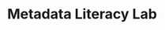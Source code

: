 ---
id: "metadata" # nochmal überlegen
method: "Vorlesung und Übung"
institution: "Staats- und Universitätsbibliothek Hamburg"
title: "Metadata Literacy Lab"
title_project:
title_short: "Metadata Literacy Lab"
period: "Apr 22 ­­- Mar 23 (12 months)"
foerderlinie: "Data Literacy im Bereich Fachübergreifende Studienangebote"
round: "1"
lecture2go:
uhh_url: "https://www.hcl.uni-hamburg.de/ddlitlab/data-literacy-lehrlabor/erste-foerderrunde/10-metadata.html"
contributors: "Nele Leiner"
mentor: "Dr. Robert Zepf"
quote: "Das Wissen um die vielfältigen Funktionsweisen und Anwendungsmöglichkeiten der Daten über Daten ist wesentliche Voraussetzung für das erfolgreiche Navigieren auf Datenströmen einer digitalisierten Wissenschaft. Das Metadata Literacy Lab hat es sich zur Aufgabe gemacht, Studierenden den Umgang mit Metadaten, also Daten über Daten, nahzubringen."
text: |
    ### Ausrichtung des Metadata Literacy Labs

    Da die Struktur der Metadaten sich nach ihrem Anwendungszweck richtet, wurde anhand praktischer Beispiele Basiswissen über verschiedene Ontologien, deren Einsatz und Wirkung vermittelt. Das fördert ein grundlegendes Verständnis über die Mechanismen des Sammelns, Verwaltens, Teilens und Bewertens von Daten. Ebenfalls in den Blick genommen werden die Werkzeuge und Bedingungen der Nachnutzung. Aus diesem Wissen heraus kann ein kritischer Blick auf Recherchepraktiken, insbesondere Datenauswahl, Präsentation und Hierarchisierung (durch beispielsweise Suchmaschinen) geworfen werden. Datenproduzierende entwickeln darüber hinaus Fertigkeiten, mit denen sie die Qualität der Metadaten ihrer Daten eigenverantwortlich optimieren können.

    Das Metadata Literacy Lab war als Veranstaltungsreihe in sieben Themenblöcke gegliedert, die mit jeweils einer Lehrveranstaltung mit Vorlesungscharakter und einer praktischen Übung eine geschlossene Lerneinheit bildeten. Die Themenblöcke wurden durch Expert:innen der Staats- und Universitätsbibliothek konzipiert. Die Übungen fokussierten sich insbesondere auf studien- und publikationsrelevanten Anwendungsszenarien von der Literaturrecherche bis hin zur Publikation in wissenschaftlichen Fachzeitschriften.

    ### Rückblick und Ergebnisse

    Mit dem Angebot bildet das Projekt eine Kompetenz‐Schnittstelle zwischen Bibliothek, Studium und aktiver Forschung an der Universität Hamburg. Dabei erfolgte ein Transfer von Fachkompetenzen zwischen Bibliothek und Akteur:innen der Universität zur Bedeutung und Verwendung von Metadaten im Studium und in der wissenschaftlichen Arbeit. Des Weiteren leistete das Metadata Literacy Lab damit einen direkten Beitrag zu Data Literacy Education. Ziel der Data Literacy ist die umfassende Befähigung zum kritischen Umgang mit Daten und digitalen Ressourcen. Dies bezieht sich wiederum sowohl auf das Sammeln, Managen, die Bewertung als auch auf die Nachnutzung von Daten. Und um diesen Umgang mit Daten zu ermöglichen, bedarf es Daten über Daten, also den Metadaten. Insbesondere durch die Übungen, in denen die Theorie aus der vorgelagerten Vorlesung von den Studierenden praktisch angewendet wurde, trugen hierzu bei.

    Inhaltlich spielte dabei die Bewertung der Qualität von Metadaten, die verschiedenen Recherchemöglichkeiten eines diversen Ressourcen‐Portfolios sowie der Einblick in den Bereich Open Science eine bedeutende Rolle, die Studierenden in ihrem wissenschaftlichen Arbeiten zu unterstützen und die potenziellen Fallstricke kritisch zu reektieren. Die Studierenden erlangten theoretische und praktische Kenntnisse zur Komplexität der Datenströme im Kontext der Informationsbeschaffung und -bewertung.

    Mittelfristiges Ziel ist es, die im Form eines Pilot‐Projektes an der SUB entwickelte Reihe anschließend nachhaltig in die institutionellen Strukturen zu integrieren. Die praktischen Erfahrungen aus dem Projekt ießen in die methodische und inhaltliche Weiterentwicklung des Formats sowie die Konzeption neuer Themenblöcke ein. Neben der inhaltlichen Weiterentwicklung wird eine bedarfsmotivierte Ausweitung des Angebots intendiert. Dabei ist im Speziellen eine Ausdierenzierung der Zielgruppen geplant, so dass noch genauer auf die teilweise unterschiedlichen Bedarfe von Studienanfänger:innen im Vergleich zu Promovierenden und Postdocs eingegangen werden kann.

    ### Tipps von Lehrenden für Lehrende

    Wo sinnvoll möglich, können Lehrende unterstützende digitale Formate verwenden, z. B. Sandboxsysteme, Hedgedoc also kollaboratives Schreibwerkzeug oder mentis für niedrigschwellige Umfragen. Außerdem ist es wichtig, dass Lehrende Erfahrungen bezüglich der digitalen Lernplattform der Universität Erfahrungen sammeln, um Studierende bestmöglich zu betreuen. Didaktisch berücksichtigt werden musste bei dem vorliegenden Konzept mit Einbezug von verschiedenen Lehrpersonen, dass durch kurze Einführungen und Zusammenfassungen der rote Faden für die Studierenden sichtbar zu machen ist.

image: "https://www.hcl.uni-hamburg.de/18800274/ali-shah-lakhani-unsplash-d77794a69503c17b093d5738bdfa6e0c9ac4614c.jpg"
image_credit: "ali shah lakhani/unsplash"
link_external:
stine: "Sommersemester 2023:  Vorlesung & Übung https://stine.uni-hamburg.de/scripts/mgrqispi.dll?APPNAME=CampusNet&PRGNAME=COURSEDETAILS&ARGUMENTS=-N291913199566076,-N000335,-N0,-N385043469925253,-N385043469944254,-N0,-N0,-N3,-AfB5ueWKtmMmqeWPB4IUhmooKOYaNmop94gW9euKE3BWpvjH9VImFWILVWqGCWjHkmDG3eURKejKyxfPtVZKvPMHYOjKlQZLqcURjfflFVfm33kZWOdFd4uLueNa6eqGFedR0eqGkVof9vqK8QzRLRULaVdPfRDDte-pwRS7wYunAQuWvQYGUHYKhfdZvOd57WSBw7d5g3z5tVWK9CYHQWjHFWZRQmYeAPBPlcNcFxBNZVWpqPjiNRMmfxj7-fMntxqWKYQUEOIW9HMcNVBAg7ZndxIWKfNwYYIPeVBWQmUUU7dUUYgRJWBBwvSRKRzWfeDUwvYlZmIH3fdPuHdKHRqlwOd6ffuANVB6smYLqQd7AmQUomBUfxBA0WjHtRjp6HfZgPDa67YodxUltefZ7PDHjCfGzcNWoRYHBvSpZ3IpKVuLPeqPz4WpUWgRJcZHZcq264zywfoljcSHSvdGHRMAEvNAl7gPqP-5-cB6zHzPI3BmdxgPFODHp7qGL3fwFQuijHB6MRfRDcI7dcMU-RMHHHUpjfzA3mzNjeMAkmjRuxImEHYGqHIH7fjmzcz9FmfwzfkZtYopzvWWV7DwAPIUtRM53WD9wQdoJW-5Ked6afQ5eOBoecdWMVILMvBNZmgHhVjUsOSedvYUuejmVxBm9vY6tYuRKOYLpVoLUWDmxV-oxQYUTOQLbOqLNQMof4YnNvYLWWNRkcZBNeNm5PNGCrMRfWfALYSPHONGFm-Hu4f58VNRtQgPJvBKurqLy"
---